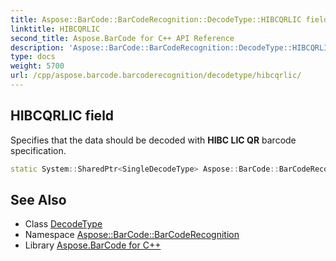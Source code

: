```yaml
---
title: Aspose::BarCode::BarCodeRecognition::DecodeType::HIBCQRLIC field
linktitle: HIBCQRLIC
second_title: Aspose.BarCode for C++ API Reference
description: 'Aspose::BarCode::BarCodeRecognition::DecodeType::HIBCQRLIC field. Specifies that the data should be decoded with HIBC LIC QR barcode specification in C++.'
type: docs
weight: 5700
url: /cpp/aspose.barcode.barcoderecognition/decodetype/hibcqrlic/
---
```

## HIBCQRLIC field


Specifies that the data should be decoded with **HIBC LIC QR** barcode specification.

```cpp
static System::SharedPtr<SingleDecodeType> Aspose::BarCode::BarCodeRecognition::DecodeType::HIBCQRLIC
```




## See Also

* Class [DecodeType](../)
* Namespace [Aspose::BarCode::BarCodeRecognition](../../)
* Library [Aspose.BarCode for C++](../../../)
